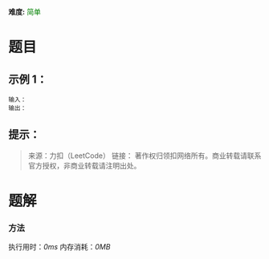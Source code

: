 **难度:** <kbd style="color: green">简单</kbd> 
# 题目
## 示例 1：

```
输入：
输出：
```

**提示：**
-   
  
>来源：力扣（LeetCode）
>链接：
>著作权归领扣网络所有。商业转载请联系官方授权，非商业转载请注明出处。
 
# 题解

### 方法 

执行用时：*0ms* 内存消耗：*0MB*
   
```javascript
```


